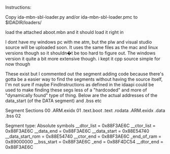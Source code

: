 Instructions:

Copy ida-mbn-sbl-loader.py and/or ida-mbn-sbl-loader.pmc to $IDADIR/loaders/

load the attached aboot.mbn and it should load it right in

I dont have my windows pc with me atm, but the plw and visual studio source will be uploaded soon.  It uses the same files as the mac and linux versions though so it shouldn�t be too hard to figure out. The windows version it quite a bit more extensive though.  i kept it cpp source simple for now though


These exist but I commented out the segment adding code because there's gotta be a easier way to find the segments without having the source itself,  I'm not sure if maybe FindInstructions as defined in the idaapi could be used to make finding these segs less of a "hardcoded"  and more of  "dynamically found" type of thing. Below are the actual addresses of the data_start (of the DATA segment) and .bss etc
 

  Segment Sections
   00     .ARM.exidx
   01     .text.boot .text .rodata .ARM.exidx .data .bss
   02

Segment type:	Absolute symbols
__dtor_list = 0x88F3AE6C
__ctor_list = 0x88F3AE6C
__data_end = 0x88F3AE6C
__data_start = 0x88E54740
__data_start_rom = 0x88E54740
__ctor_end = 0x88F3AE6C
_end_of_ram = 0x89000000
__bss_start = 0x88F3AE6C
_end = 0x88F4DC54
__dtor_end = 0x88F3AE6C
